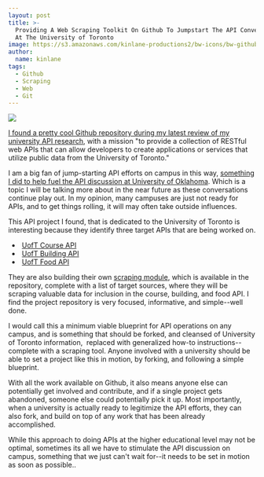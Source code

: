 ```yaml
---
layout: post
title: >-
  Providing A Web Scraping Toolkit On Github To Jumpstart The API Conversation
  At The University of Toronto
image: https://s3.amazonaws.com/kinlane-productions2/bw-icons/bw-github.png
author:
  name: kinlane
tags:
  - Github
  - Scraping
  - Web
  - Git
---
```

[![](https://s3.amazonaws.com/kinlane-productions2/bw-icons/bw-github.png)](https://github.com/cobalt-io/cobalt)

[I found a pretty cool Github repository during my latest review of my university API research](https://github.com/cobalt-io/cobalt), with a mission "to provide a collection of RESTful web APIs that can allow developers to create applications or services that utilize public data from the University of Toronto."

I am a big fan of jump-starting API efforts on campus in this way, [something I did to help fuel the API discussion at University of Oklahoma](http://university-of-oklahoma-api.apievangelist.com/). Which is a topic I will be talking more about in the near future as these conversations continue play out. In my opinion, many campuses are just not ready for APIs, and to get things rolling, it will may often take outside influences.

This API project I found, that is dedicated to the University of Toronto is interesting because they identify three target APIs that are being worked on.

*    [UofT Course API](https://github.com/cobalt-io/cobalt/tree/master/api/courses)
*    [UofT Building API](https://github.com/cobalt-io/cobalt/tree/master/api/buildings)
*    [UofT Food API](https://github.com/cobalt-io/cobalt/tree/master/api/food)

They are also building their own [scraping module](https://github.com/cobalt-io/uoft-scrapers), which is available in the repository, complete with a list of target sources, where they will be scraping valuable data for inclusion in the course, building, and food API. I find the project repository is very focused, informative, and simple--well done.

I would call this a minimum viable blueprint for API operations on any campus, and is something that should be forked, and cleansed of University of Toronto information,  replaced with generalized how-to instructions--complete with a scraping tool. Anyone involved with a university should be able to set a project like this in motion, by forking, and following a simple blueprint.

With all the work available on Github, it also means anyone else can potentially get involved and contribute, and if a single project gets abandoned, someone else could potentially pick it up. Most importantly, when a university is actually ready to legitimize the API efforts, they can also fork, and build on top of any work that has been already accomplished. 

While this approach to doing APIs at the higher educational level may not be optimal, sometimes its all we have to stimulate the API discussion on campus, something that we just can't wait for--it needs to be set in motion as soon as possible..